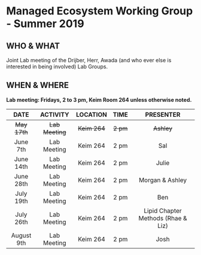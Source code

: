 # Managed Ecosystem Working Group - Summer 2019

## WHO & WHAT
Joint Lab meeting of the Drijber, Herr, Awada (and who ever else is interested in being involved) Lab Groups.

## WHEN & WHERE
__Lab meeting: Fridays, 2 to 3 pm, Keim Room 264 unless otherwise noted.__

**DATE** | **ACTIVITY** | **LOCATION** | **TIME** | **PRESENTER**
:-----:|:-----:|:-----:|:-----:|:-----:
~~May 17th~~ | ~~Lab Meeting~~ | ~~Keim 264~~ | ~~2 pm~~ | ~~Ashley~~
June 7th | Lab Meeting | Keim 264 | 2 pm | Sal
June 14th | Lab Meeting | Keim 264 | 2 pm | Julie
June 28th | Lab Meeting | Keim 264 | 2 pm | Morgan & Ashley
July 19th | Lab Meeting | Keim 264 | 2 pm | Ben
July 26th | Lab Meeting | Keim 264 | 2 pm | Lipid Chapter Methods (Rhae & Liz)
August 9th | Lab Meeting | Keim 264 | 2 pm | Josh